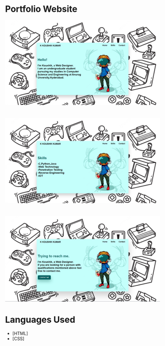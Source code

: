# Portfolio Website
![This is an image](Img/Capture.PNG)
#
![This is an image](Img/Capture2.PNG)
#
![This is an image](Img/Capture3.PNG)
# Languages Used
- [HTML]
- [CSS]
